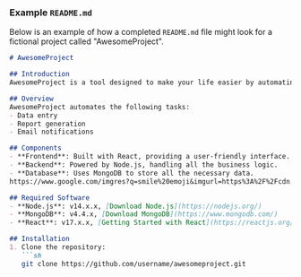 
### Example `README.md`

Below is an example of how a completed `README.md` file might look for a fictional project called "AwesomeProject".

```markdown
# AwesomeProject

## Introduction
AwesomeProject is a tool designed to make your life easier by automating repetitive tasks. It was developed to help users save time and improve efficiency.

## Overview
AwesomeProject automates the following tasks:
- Data entry
- Report generation
- Email notifications

## Components
- **Frontend**: Built with React, providing a user-friendly interface.
- **Backend**: Powered by Node.js, handling all the business logic.
- **Database**: Uses MongoDB to store all the necessary data.
https://www.google.com/imgres?q=smile%20emoji&imgurl=https%3A%2F%2Fcdn.pixabay.com%2Fphoto%2F2020%2F12%2F27%2F20%2F24%2Fsmile-5865208_1280.png&imgrefurl=https%3A%2F%2Fpixabay.com%2Fvectors%2Fsmile-emoji-happy-happiness-5865208%2F&docid=zptcqbIam4m6oM&tbnid=xc1CkWC52VE_tM&vet=12ahUKEwi616uL7LKGAxVSTmwGHVTWAqcQM3oECBgQAA..i&w=1280&h=1280&hcb=2&ved=2ahUKEwi616uL7LKGAxVSTmwGHVTWAqcQM3oECBgQAA

## Required Software
- **Node.js**: v14.x.x, [Download Node.js](https://nodejs.org/)
- **MongoDB**: v4.4.x, [Download MongoDB](https://www.mongodb.com/)
- **React**: v17.x.x, [Getting Started with React](https://reactjs.org/docs/getting-started.html)

## Installation
1. Clone the repository:
   ```sh
   git clone https://github.com/username/awesomeproject.git
